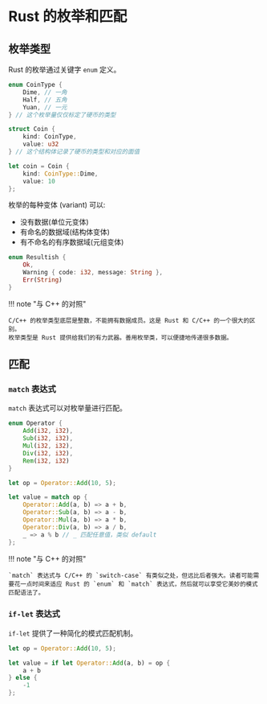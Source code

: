 # Rust 的枚举和匹配

## 枚举类型

Rust 的枚举通过关键字 `enum` 定义。

```rust
enum CoinType {
    Dime, // 一角
    Half, // 五角
    Yuan, // 一元
} // 这个枚举量仅仅标定了硬币的类型

struct Coin {
    kind: CoinType,
    value: u32
} // 这个结构体记录了硬币的类型和对应的面值

let coin = Coin {
    kind: CoinType::Dime,
    value: 10
};
```

枚举的每种变体 (variant) 可以:
- 没有数据(单位元变体)
- 有命名的数据域(结构体变体)
- 有不命名的有序数据域(元组变体)

```rust
enum Resultish { 
    Ok,
    Warning { code: i32, message: String },
    Err(String)
}
```

!!! note "与 C++ 的对照"

    C/C++ 的枚举类型底层是整数，不能拥有数据成员。这是 Rust 和 C/C++ 的一个很大的区别。
    枚举类型是 Rust 提供给我们的有力武器。善用枚举类，可以便捷地传递很多数据。

## 匹配

### `match` 表达式

`match` 表达式可以对枚举量进行匹配。

```rust
enum Operator {
    Add(i32, i32),
    Sub(i32, i32),
    Mul(i32, i32),
    Div(i32, i32),
    Rem(i32, i32)
}

let op = Operator::Add(10, 5);

let value = match op {
    Operator::Add(a, b) => a + b,
    Operator::Sub(a, b) => a - b,
    Operator::Mul(a, b) => a * b,
    Operator::Div(a, b) => a / b,
    _ => a % b // _ 匹配任意值，类似 default
};
```

!!! note "与 C++ 的对照"

    `match` 表达式与 C/C++ 的 `switch-case` 有类似之处，但远比后者强大。读者可能需要花一点时间来适应 Rust 的 `enum` 和 `match` 表达式，然后就可以享受它美妙的模式匹配语法了。

### `if-let` 表达式

`if-let` 提供了一种简化的模式匹配机制。

```rust
let op = Operator::Add(10, 5);

let value = if let Operator::Add(a, b) = op {
    a + b
} else {
    -1
};
```
